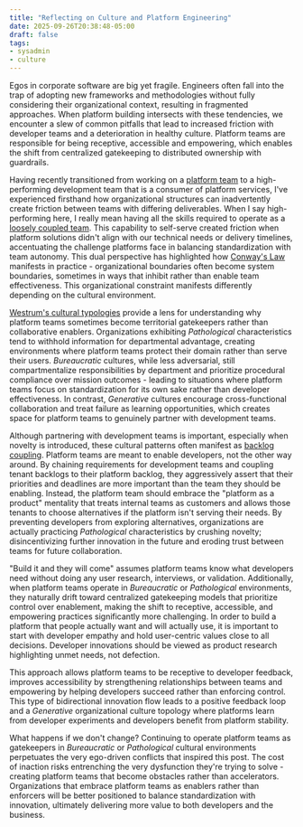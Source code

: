 ```yaml
---
title: "Reflecting on Culture and Platform Engineering"
date: 2025-09-26T20:38:48-05:00
draft: false
tags:
- sysadmin
- culture
---
```


Egos in corporate software are big yet fragile. Engineers often fall into the
trap of adopting new frameworks and methodologies without fully considering
their organizational context, resulting in fragmented approaches. When platform
building intersects with these tendencies, we encounter a slew of common
pitfalls that lead to increased friction with developer teams and a
deterioration in healthy culture. Platform teams are responsible for being
receptive, accessible and empowering, which enables the shift from centralized
gatekeeping to distributed ownership with guardrails.

Having recently transitioned from working on a [platform team][] to a
high-performing development team that is a consumer of platform services, I've
experienced firsthand how organizational structures can inadvertently create
friction between teams with differing deliverables. When I say high-performing
here, I really mean having all the skills required to operate as a [loosely
coupled team][]. This capability to self-serve created friction when platform
solutions didn't align with our technical needs or delivery timelines,
accentuating the challenge platforms face in balancing standardization with team
autonomy. This dual perspective has highlighted how [Conway's Law][] manifests
in practice - organizational boundaries often become system boundaries,
sometimes in ways that inhibit rather than enable team effectiveness. This
organizational constraint manifests differently depending on the cultural
environment.

[Westrum's cultural typologies][] provide a lens for understanding why platform
teams sometimes become territorial gatekeepers rather than collaborative
enablers. Organizations exhibiting *Pathological* characteristics tend to withhold
information for departmental advantage, creating environments where platform
teams protect their domain rather than serve their users. *Bureaucratic*
cultures, while less adversarial, still compartmentalize responsibilities by
department and prioritize procedural compliance over mission outcomes - leading
to situations where platform teams focus on standardization for its own sake
rather than developer effectiveness. In contrast, *Generative* cultures
encourage cross-functional collaboration and treat failure as learning
opportunities, which creates space for platform teams to genuinely partner with
development teams.

Although partnering with development teams is important, especially when novelty
is introduced, these cultural patterns often manifest as [backlog coupling][].
Platform teams are meant to enable developers, not the other way around. By
chaining requirements for development teams and coupling tenant backlogs to
their platform backlog, they aggressively assert that their priorities and
deadlines are more important than the team they should be enabling. Instead, the
platform team should embrace the "platform as a product" mentality that treats
internal teams as customers and allows those tenants to choose alternatives if
the platform isn't serving their needs. By preventing developers from exploring
alternatives, organizations are actually practicing *Pathological*
characteristics by crushing novelty; disincentivizing further innovation in the
future and eroding trust between teams for future collaboration.

"Build it and they will come" assumes platform teams know what developers need
without doing any user research, interviews, or validation. Additionally, when
platform teams operate in *Bureaucratic* or *Pathological* environments, they
naturally drift toward centralized gatekeeping models that prioritize control
over enablement, making the shift to receptive, accessible, and empowering
practices significantly more challenging. In order to build a platform that
people actually want and will actually use, it is important to start with
developer empathy and hold user-centric values close to all decisions. Developer
innovations should be viewed as product research highlighting unmet needs, not
defection.

This approach allows platform teams to be receptive to developer feedback,
improves accessibility by strengthening relationships between teams and
empowering by helping developers succeed rather than enforcing control. This
type of bidirectional innovation flow leads to a positive feedback loop and a
*Generative* organizational culture topology where platforms learn from
developer experiments and developers benefit from platform stability.

What happens if we don't change? Continuing to operate platform teams as
gatekeepers in *Bureaucratic* or *Pathological* cultural environments
perpetuates the very ego-driven conflicts that inspired this post. The cost of
inaction risks entrenching the very dysfunction they're trying to solve -
creating platform teams that become obstacles rather than accelerators.
Organizations that embrace platform teams as enablers rather than enforcers will
be better positioned to balance standardization with innovation, ultimately
delivering more value to both developers and the business.

[backlog coupling]: https://martinfowler.com/articles/talk-about-platforms.html
[Conway's Law]: https://en.wikipedia.org/wiki/Conway%27s_law
[loosely coupled team]: https://dora.dev/capabilities/loosely-coupled-teams/
[platform team]: https://www.ibm.com/think/topics/platform-engineering
[Westrum's cultural typologies]: https://psychsafety.com/psychological-safety-81-westrums-cultural-typologies/
